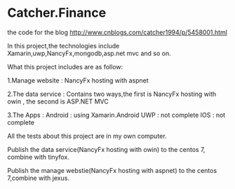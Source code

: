 # Catcher.Finance

the code for the blog  http://www.cnblogs.com/catcher1994/p/5458001.html
 
In this project,the technologies include Xamarin,uwp,NancyFx,mongodb,asp.net mvc and so on.

What this project includes are as follow:

1.Manage website : NancyFx hosting with aspnet

2.The data service : Contains two ways,the first is NancyFx hosting with owin ,
                                       the second is ASP.NET MVC

3.The Apps : 
      Android : using Xamarin.Android
      UWP : not complete
      IOS : not complete

All the tests about this project are in my own computer.

Publish the data service(NancyFx hosting with owin) to the centos 7, combine with tinyfox.

Publish the manage webstie(NancyFx hosting with aspnet) to the centos 7,combine with jexus.




